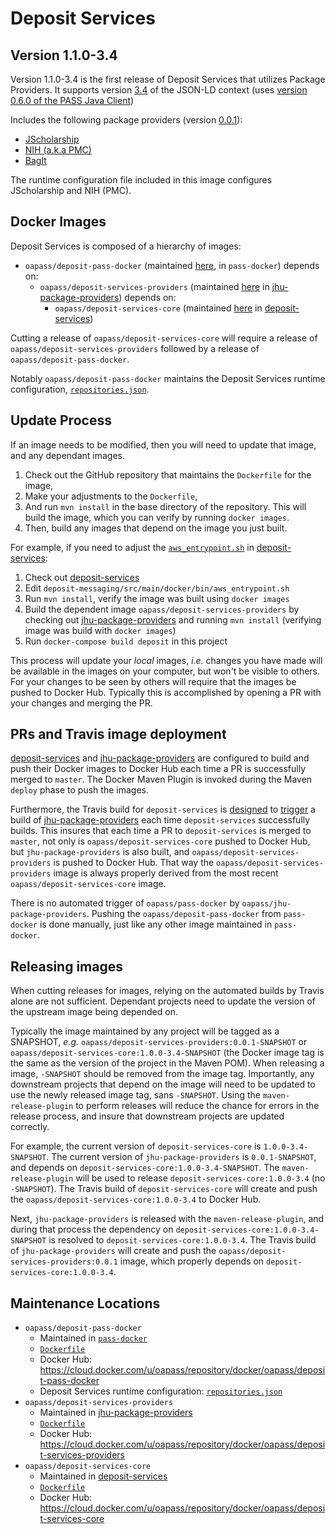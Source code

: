# Deposit Services

## Version 1.1.0-3.4

Version 1.1.0-3.4 is the first release of Deposit Services that utilizes Package Providers.  It supports version [3.4][13] of the JSON-LD context (uses [version 0.6.0 of the PASS Java Client][14])

Includes the following package providers (version [0.0.1][12]):
- [JScholarship][9]
- [NIH (a.k.a PMC)][10]
- [BagIt][11]

The runtime configuration file included in this image configures JScholarship and NIH (PMC).  

## Docker Images

Deposit Services is composed of a hierarchy of images:

* `oapass/deposit-pass-docker` (maintained [here](Dockerfile), in `pass-docker`) depends on:
    * `oapass/deposit-services-providers` (maintained [here][0] in [jhu-package-providers][1]) depends on:
        * `oapass/deposit-services-core` (maintained [here][2] in [deposit-services][3])

Cutting a release of `oapass/deposit-services-core` will require a release of `oapass/deposit-services-providers` followed by a release of `oapass/deposit-pass-docker`.

Notably `oapass/deposit-pass-docker` maintains the Deposit Services runtime configuration, [`repositories.json`][6].

## Update Process
        
If an image needs to be modified, then you will need to update that image, and any dependant images.

1. Check out the GitHub repository that maintains the `Dockerfile` for the image,
1. Make your adjustments to the `Dockerfile`, 
1. And run `mvn install` in the base directory of the repository.  This will build the image, which you can verify by running `docker images`.
1. Then, build any images that depend on the image you just built.

For example, if you need to adjust the [`aws_entrypoint.sh`][4] in [deposit-services][3]:
1. Check out [deposit-services][3]
2. Edit `deposit-messaging/src/main/docker/bin/aws_entrypoint.sh`
3. Run `mvn install`, verify the image was built using `docker images`
4. Build the dependent image `oapass/deposit-services-providers` by checking out [jhu-package-providers][1] and running `mvn install` (verifying image was build with `docker images`)
5. Run `docker-compose build deposit` in this project

This process will update your _local_ images, _i.e._ changes you have made will be available in the images on your computer, but won't be visible to others.  For your changes to be seen by others will require that the images be pushed to Docker Hub.  Typically this is accomplished by opening a PR with your changes and merging the PR.

## PRs and Travis image deployment

[deposit-services][3] and [jhu-package-providers][1] are configured to build and push their Docker images to Docker Hub each time a PR is successfully merged to `master`.  The Docker Maven Plugin is invoked during the Maven `deploy` phase to push the images.

Furthermore, the Travis build for `deposit-services` is [designed][7] to [trigger][8] a build of [jhu-package-providers][1] each time `deposit-services` successfully builds.  This insures that each time a PR to `deposit-services` is merged to `master`, not only is `oapass/deposit-services-core` pushed to Docker Hub, but `jhu-package-providers` is also built, and `oapass/deposit-services-providers` is pushed to Docker Hub.  That way the `oapass/deposit-services-providers` image is always properly derived from the most recent `oapass/deposit-services-core` image.

There is no automated trigger of `oapass/pass-docker` by `oapass/jhu-package-providers`.  Pushing the `oapass/deposit-pass-docker` from `pass-docker` is done manually, just like any other image maintained in `pass-docker`.

## Releasing images

When cutting releases for images, relying on the automated builds by Travis alone are not sufficient.  Dependant projects need to update the version of the upstream image being depended on.  

Typically the image maintained by any project will be tagged as a SNAPSHOT, _e.g._ `oapass/deposit-services-providers:0.0.1-SNAPSHOT` or `oapass/deposit-services-core:1.0.0-3.4-SNAPSHOT` (the Docker image tag is the same as the version of the project in the Maven POM).  When releasing a image, `-SNAPSHOT` should be removed from the image tag.  Importantly, any downstream projects that depend on the image will need to be updated to use the newly released image tag, sans `-SNAPSHOT`.  Using the `maven-release-plugin` to perform releases will reduce the chance for errors in the release process, and insure that downstream projects are updated correctly.

For example, the current version of `deposit-services-core` is `1.0.0-3.4-SNAPSHOT`.  The current version of `jhu-package-providers` is `0.0.1-SNAPSHOT`, and depends on `deposit-services-core:1.0.0-3.4-SNAPSHOT`.  The `maven-release-plugin` will be used to release `deposit-services-core:1.0.0-3.4` (no `-SNAPSHOT`).  The Travis build of `deposit-services-core` will create and push the `oapass/deposit-services-core:1.0.0-3.4` to Docker Hub.  

Next, `jhu-package-providers` is released with the `maven-release-plugin`, and during that process the dependency on `deposit-services-core:1.0.0-3.4-SNAPSHOT` is resolved to `deposit-services-core:1.0.0-3.4`.  The Travis build of `jhu-package-providers` will create and push the `oapass/deposit-services-providers:0.0.1` image, which properly depends on `deposit-services-core:1.0.0-3.4`.

## Maintenance Locations

* `oapass/deposit-pass-docker`
    * Maintained in [`pass-docker`][5]
    * [`Dockerfile`](Dockerfile)
    * Docker Hub: https://cloud.docker.com/u/oapass/repository/docker/oapass/deposit-pass-docker
    * Deposit Services runtime configuration: [`repositories.json`][6]
* `oapass/deposit-services-providers`
    * Maintained in [jhu-package-providers][1]
    * [`Dockerfile`][0]
    * Docker Hub: https://cloud.docker.com/u/oapass/repository/docker/oapass/deposit-services-providers
* `oapass/deposit-services-core`
    * Maintained in [deposit-services][3]
    * [`Dockerfile`][2]
    * Docker Hub: https://cloud.docker.com/u/oapass/repository/docker/oapass/deposit-services-core
    
    


[0]: https://github.com/OA-PASS/jhu-package-providers/blob/master/provider-integration/src/main/docker/Dockerfile
[1]: https://github.com/OA-PASS/jhu-package-providers/
[2]: https://github.com/OA-PASS/deposit-services/blob/master/deposit-messaging/Dockerfile
[3]: https://github.com/OA-PASS/deposit-services/
[4]: https://github.com/OA-PASS/deposit-services/blob/master/deposit-messaging/src/main/docker/bin/aws_entrypoint.sh
[5]: https://github.com/OA-PASS/pass-docker/
[6]: 1.0.0-3.4/repositories.json
[7]: https://github.com/OA-PASS/deposit-services/blob/master/.travis.yml#L30
[8]: https://github.com/OA-PASS/deposit-services/blob/master/trigger-dependent-build
[9]: https://github.com/OA-PASS/jhu-package-providers/tree/0.0.1/jscholarship-package-provider
[10]: https://github.com/OA-PASS/jhu-package-providers/tree/0.0.1/nihms-package-provider
[11]: https://github.com/OA-PASS/jhu-package-providers/tree/0.0.1/bagit-package-provider
[12]: https://github.com/OA-PASS/jhu-package-providers/tree/0.0.1/
[13]: https://github.com/OA-PASS/pass-data-model/blob/master/src/main/resources/context-3.4.jsonld
[14]: https://github.com/OA-PASS/java-fedora-client/tree/0.6.0